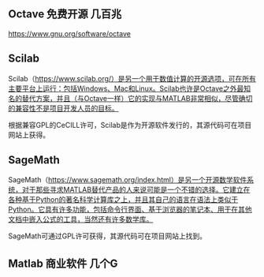 
## Octave 免费开源 几百兆
https://www.gnu.org/software/octave

## Scilab
Scilab（https://www.scilab.org/）是另一个用于数值计算的开源选项，可在所有主要平台上运行：包括Windows、Mac和Linux。Scilab也许是Octave之外最知名的替代方案，并且（与Octave一样）它的实现与MATLAB非常相似，尽管确切的兼容性不是项目开发人员的目标。

根据兼容GPL的CeCILL许可，Scilab是作为开源软件发行的，其源代码可在项目网站上获得。

## SageMath
SageMath（https://www.sagemath.org/index.html）是另一个开源数学软件系统，对于那些寻求MATLAB替代产品的人来说可能是一个不错的选择。它建立在各种基于Python的著名科学计算库之上，并且其自己的语言在语法上类似于Python。它具有许多功能，包括命令行界面、基于浏览器的笔记本、用于在其他文档中嵌入公式的工具，当然还有许多数学库。

SageMath可通过GPL许可获得，其源代码可在项目网站上找到。

## Matlab 商业软件 几个G